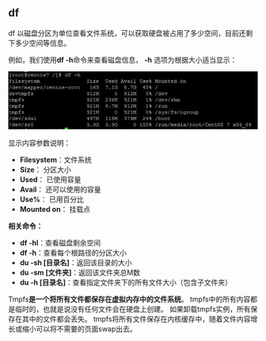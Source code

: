 ## df

df 以磁盘分区为单位查看文件系统，可以获取硬盘被占用了多少空间，目前还剩下多少空间等信息。

例如，我们使用**df -h**命令来查看磁盘信息， **-h** 选项为根据大小适当显示：

![img](https://raw.githubusercontent.com/qkd90/figureBed/main/202303090956265.jpeg)

显示内容参数说明：

- **Filesystem**：文件系统
- **Size**： 分区大小
- **Used**： 已使用容量
- **Avail**： 还可以使用的容量
- **Use%**： 已用百分比
- **Mounted on**： 挂载点　

**相关命令：**

- **df -hl**：查看磁盘剩余空间
- **df -h**：查看每个根路径的分区大小
- **du -sh [目录名]**：返回该目录的大小
- **du -sm [文件夹]**：返回该文件夹总M数
- **du -h [目录名]**：查看指定文件夹下的所有文件大小（包含子文件夹）

Tmpfs**是一个将所有文件都保存在虚拟内存中的文件系统**。 tmpfs中的所有内容都是临时的，也就是说没有任何文件会在硬盘上创建。 如果卸载tmpfs实例，所有保存在其中的文件都会丢失。 tmpfs将所有文件保存在内核缓存中，随着文件内容增长或缩小可以将不需要的页面swap出去。